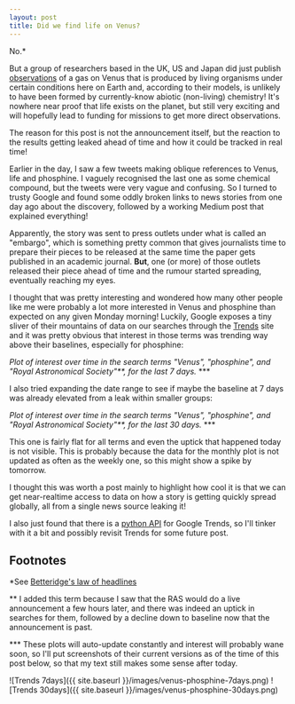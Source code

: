 ```yaml
---
layout: post
title: Did we find life on Venus?
---
```


No.\*

But a group of researchers based in the UK, US and Japan did just publish [observations](https://www.nature.com/articles/s41550-020-1174-4) of a gas on Venus that is produced by living organisms under certain conditions here on Earth and, according to their models, is unlikely to have been formed by currently-know abiotic (non-living) chemistry! It's nowhere near proof that life exists on the planet, but still very exciting and will hopefully lead to funding for missions to get more direct observations.

The reason for this post is not the announcement itself, but the reaction to the results getting leaked ahead of time and how it could be tracked in real time!

Earlier in the day, I saw a few tweets making oblique references to Venus, life and phosphine. I vaguely recognised the last one as some chemical compound, but the tweets were very vague and confusing. So I turned to trusty Google and found some oddly broken links to news stories from one day ago about the discovery, followed by a working Medium post that explained everything!

Apparently, the story was sent to press outlets under what is called an "embargo", which is something pretty common that gives journalists time to prepare their pieces to be released at the same time the paper gets published in an academic journal. **But**, one (or more) of those outlets released their piece ahead of time and the rumour started spreading, eventually reaching my eyes.

I thought that was pretty interesting and wondered how many other people like me were probably a lot more interested in Venus and phosphine than expected on any given Monday morning! Luckily, Google exposes a tiny sliver of their mountains of data on our searches through the [Trends](https://trends.google.com) site and it was pretty obvious that interest in those terms was trending way above their baselines, especially for phosphine:


<script type="text/javascript" src="https://ssl.gstatic.com/trends_nrtr/2213_RC01/embed_loader.js"></script> <script type="text/javascript"> trends.embed.renderExploreWidget("TIMESERIES", {"comparisonItem":[{"keyword":"/m/01n6rt","geo":"","time":"now 7-d"},{"keyword":"/m/01_1nb","geo":"","time":"now 7-d"},{"keyword":"/m/09bcm","geo":"","time":"now 7-d"}],"category":0,"property":""}, {"exploreQuery":"date=now%207-d&q=%2Fm%2F01n6rt,%2Fm%2F01_1nb,%2Fm%2F09bcm","guestPath":"https://trends.google.com:443/trends/embed/"}); </script>

*Plot of interest over time in the search terms "Venus", "phosphine", and "Royal Astronomical Society"\*\*, for the last 7 days.* \*\*\*

I also tried expanding the date range to see if maybe the baseline at 7 days was already elevated from a leak within smaller groups:

<script type="text/javascript" src="https://ssl.gstatic.com/trends_nrtr/2213_RC01/embed_loader.js"></script> <script type="text/javascript"> trends.embed.renderExploreWidget("TIMESERIES1", {"comparisonItem":[{"keyword":"/m/01n6rt","geo":"","time":"today 1-m"},{"keyword":"/m/01_1nb","geo":"","time":"today 1-m"},{"keyword":"/m/09bcm","geo":"","time":"today 1-m"}],"category":0,"property":""}, {"exploreQuery":"date=today%201-m&q=%2Fm%2F01n6rt,%2Fm%2F01_1nb,%2Fm%2F09bcm","guestPath":"https://trends.google.com:443/trends/embed/"}); </script>
*Plot of interest over time in the search terms "Venus", "phosphine", and "Royal Astronomical Society"\*\*, for the last 30 days.* \*\*\*

This one is fairly flat for all terms and even the uptick that happened today is not visible. This is probably because the data for the monthly plot is not updated as often as the weekly one, so this might show a spike by tomorrow.

I thought this was worth a post mainly to highlight how cool it is that we can get near-realtime access to data on how a story is getting quickly spread globally, all from a single news source leaking it!

I also just found that there is a [python API](https://pypi.org/project/pytrends/) for Google Trends, so I'll tinker with it a bit and possibly revisit Trends for some future post.


## Footnotes

\*See [Betteridge's law of headlines](https://en.wikipedia.org/wiki/Betteridge's_law_of_headlines)

\*\* I added this term because I saw that the RAS would do a live announcement a few hours later, and there was indeed an uptick in searches for them, followed by a decline down to baseline now that the announcement is past.

\*\*\* These plots will auto-update constantly and interest will probably wane soon, so I'll put screenshots of their current versions as of the time of this post below, so that my text still makes some sense after today.

![Trends 7days]({{ site.baseurl }}/images/venus-phosphine-7days.png)
![Trends 30days]({{ site.baseurl }}/images/venus-phosphine-30days.png)
